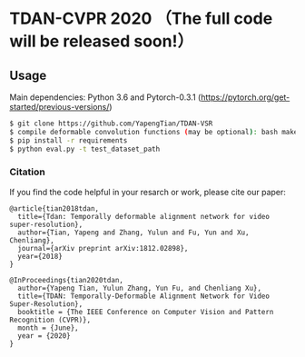 # TDAN-CVPR 2020 （The full code will be released soon!）

## Usage

Main dependencies: Python 3.6 and Pytorch-0.3.1 (https://pytorch.org/get-started/previous-versions/)

```bash
$ git clone https://github.com/YapengTian/TDAN-VSR
$ compile deformable convolution functions (may be optional): bash make.sh 
$ pip install -r requirements
$ python eval.py -t test_dataset_path
```

### Citation

If you find the code helpful in your resarch or work, please cite our paper:
```
@article{tian2018tdan,
  title={Tdan: Temporally deformable alignment network for video super-resolution},
  author={Tian, Yapeng and Zhang, Yulun and Fu, Yun and Xu, Chenliang},
  journal={arXiv preprint arXiv:1812.02898},
  year={2018}
}

@InProceedings{tian2020tdan,
  author={Yapeng Tian, Yulun Zhang, Yun Fu, and Chenliang Xu},
  title={TDAN: Temporally-Deformable Alignment Network for Video Super-Resolution},
  booktitle = {The IEEE Conference on Computer Vision and Pattern Recognition (CVPR)},
  month = {June},
  year = {2020}
}
```
